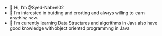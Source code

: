 - 👋 Hi, I’m @Syed-Nabeel02
- 👀 I’m interested in building and creating and always willing to learn anything new.
- 🌱 I’m currently learning Data Structures and algorithms in Java also have good knowledge with object oriented programming in Java

<!---
Syed-Nabeel02/Syed-Nabeel02 is a ✨ special ✨ repository because its `README.md` (this file) appears on your GitHub profile.
You can click the Preview link to take a look at your changes.
--->
